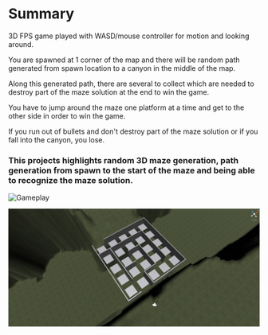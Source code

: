 # Summary

3D FPS game played with WASD/mouse controller for motion and looking around.

You are spawned at 1 corner of the map and there will be random path generated from spawn location to a canyon in the middle of the map.

Along this generated path, there are several to collect which are needed to destroy part of the maze solution at the end to win the game.

You have to jump around the maze one platform at a time and get to the other side in order to win the game. 

If you run out of bullets and don't destroy part of the maze solution or if you fall into the canyon, you lose. 


### This projects highlights random 3D maze generation, path generation from spawn to the start of the maze and being able to recognize the maze solution.

![Gameplay](Media/34HPdVmVBq.gif)

![TerrainGeneration](Media/Unity_pg2IusARzd.jpg?raw=true)
